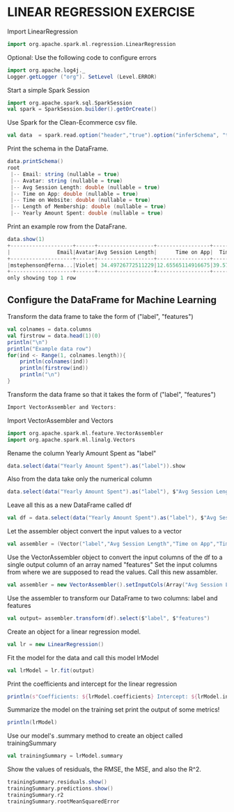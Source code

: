 # LINEAR REGRESSION EXERCISE 

Import LinearRegression
```scala
import org.apache.spark.ml.regression.LinearRegression
```
Optional: Use the following code to configure errors
```scala
import org.apache.log4j._
Logger.getLogger ("org"). SetLevel (Level.ERROR)
```
Start a simple Spark Session
```scala
import org.apache.spark.sql.SparkSession
val spark = SparkSession.builder().getOrCreate()
```
Use Spark for the Clean-Ecommerce csv file.
```scala
val data  = spark.read.option("header","true").option("inferSchema", "true").format("csv").load("Clean-Ecommerce.csv")
```
Print the schema in the DataFrame.
```scala
data.printSchema()
root
 |-- Email: string (nullable = true)
 |-- Avatar: string (nullable = true)
 |-- Avg Session Length: double (nullable = true)
 |-- Time on App: double (nullable = true)
 |-- Time on Website: double (nullable = true)
 |-- Length of Membership: double (nullable = true)
 |-- Yearly Amount Spent: double (nullable = true)
```
Print an example row from the DataFrane.
```scala
data.show(1)
+--------------------+------+------------------+-----------------+-----------------+--------------------+-------------------+
|               Email|Avatar|Avg Session Length|      Time on App|  Time on Website|Length of Membership|Yearly Amount Spent|
+--------------------+------+------------------+-----------------+-----------------+--------------------+-------------------+
|mstephenson@ferna...|Violet| 34.49726772511229|12.65565114916675|39.57766801952616|  4.0826206329529615|  587.9510539684005|
+--------------------+------+------------------+-----------------+-----------------+--------------------+-------------------+
only showing top 1 row
```
## Configure the DataFrame for Machine Learning 

Transform the data frame to take the form of ("label", "features")
```scala
val colnames = data.columns
val firstrow = data.head(1)(0)
println("\n")
println("Example data row")
for(ind <- Range(1, colnames.length)){
    println(colnames(ind))
    println(firstrow(ind))
    println("\n")
}
```
Transform the data frame so that it takes the form of ("label", "features")

```scala
Import VectorAssembler and Vectors:
```
Import VectorAssembler and Vectors
```scala
import org.apache.spark.ml.feature.VectorAssembler
import org.apache.spark.ml.linalg.Vectors
```

Rename the column Yearly Amount Spent as "label"
```scala
data.select(data("Yearly Amount Spent").as("label")).show
```

Also from the data take only the numerical column
```scala
data.select(data("Yearly Amount Spent").as("label"), $"Avg Session Length", $"Time on App",$"Time on Website", $"Length of Membership").show
```

Leave all this as a new DataFrame called df
```scala
val df = data.select(data("Yearly Amount Spent").as("label"), $"Avg Session Length", $"Time on App",$"Time on Website", $"Length of Membership")
```

Let the assembler object convert the input values ​​to a vector
```scala
val assembler = (Vector("label","Avg Session Length","Time on App","Time on Website","Length of Membership"))
```

Use the VectorAssembler object to convert the input columns of the df to a single output column of an array named "features" Set the input columns from where we are supposed to read the values. Call this new assambler.
```scala
val assembler = new VectorAssembler().setInputCols(Array("Avg Session Length","Time on App","Time on Website","Length of Membership")).setOutputCol("features")
```

Use the assembler to transform our DataFrame to two columns: label and features
```scala
val output= assembler.transform(df).select($"label", $"features")
```

Create an object for a linear regression model.
```scala
val lr = new LinearRegression()
```
Fit the model for the data and call this model lrModel
```scala
val lrModel = lr.fit(output)
```

Print the coefficients and intercept for the linear regression
```scala
println(s"Coefficients: ${lrModel.coefficients} Intercept: ${lrModel.intercept}")
```

Summarize the model on the training set print the output of some metrics!
```scala
println(lrModel)
```

Use our model's .summary method to create an object called trainingSummary
```scala
val trainingSummary = lrModel.summary
```

Show the values ​​of residuals, the RMSE, the MSE, and also the R^2.
```scala
trainingSummary.residuals.show()
trainingSummary.predictions.show()
trainingSummary.r2 
trainingSummary.rootMeanSquaredError
```

